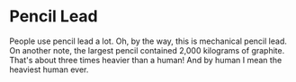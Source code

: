 # Pencil Lead

People use pencil lead a lot. Oh, by the way, this is mechanical pencil lead. On
another note, the largest pencil contained 2,000 kilograms of graphite. That's
about three times heavier than a human! And by human I mean the heaviest human
ever.
